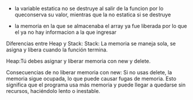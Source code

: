 + la variable estatica no se destruye al salir de la funcion por lo queconserva su valor, mientras que la no estatica si se destruye

+ la memoria en la que se almacenaba el array ya fue liberada por lo que el ya no hay informacion a la que ingresar


Diferencias entre Heap y Stack:
Stack: La memoria se maneja sola, se asigna y libera cuando la función termina.



Heap:Tú debes asignar y liberar memoria con new y delete.


Consecuencias de no liberar memoria con new:
Si no usas delete, la memoria sigue ocupada, lo que puede causar fugas de memoria. Esto significa que el programa usa más memoria y puede llegar a quedarse sin recursos, haciéndolo lento o inestable.
